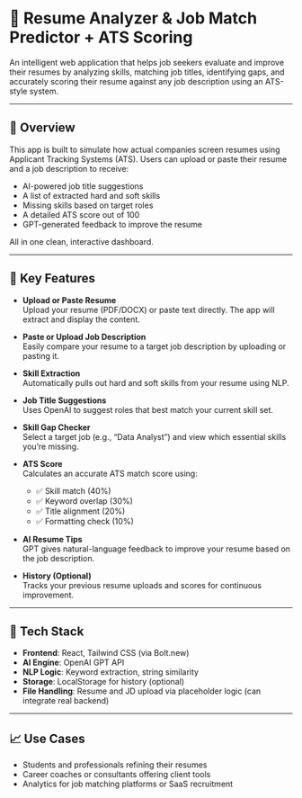 # 📄 Resume Analyzer & Job Match Predictor + ATS Scoring

An intelligent web application that helps job seekers evaluate and improve their resumes by analyzing skills, matching job titles, identifying gaps, and accurately scoring their resume against any job description using an ATS-style system.

---

## 🚀 Overview

This app is built to simulate how actual companies screen resumes using Applicant Tracking Systems (ATS). Users can upload or paste their resume and a job description to receive:

- AI-powered job title suggestions  
- A list of extracted hard and soft skills  
- Missing skills based on target roles  
- A detailed ATS score out of 100  
- GPT-generated feedback to improve the resume

All in one clean, interactive dashboard.

---

## 🔑 Key Features

- **Upload or Paste Resume**  
  Upload your resume (PDF/DOCX) or paste text directly. The app will extract and display the content.

- **Paste or Upload Job Description**  
  Easily compare your resume to a target job description by uploading or pasting it.

- **Skill Extraction**  
  Automatically pulls out hard and soft skills from your resume using NLP.

- **Job Title Suggestions**  
  Uses OpenAI to suggest roles that best match your current skill set.

- **Skill Gap Checker**  
  Select a target job (e.g., “Data Analyst”) and view which essential skills you’re missing.

- **ATS Score**  
  Calculates an accurate ATS match score using:
  - ✅ Skill match (40%)  
  - ✅ Keyword overlap (30%)  
  - ✅ Title alignment (20%)  
  - ✅ Formatting check (10%)

- **AI Resume Tips**  
  GPT gives natural-language feedback to improve your resume based on the job description.

- **History (Optional)**  
  Tracks your previous resume uploads and scores for continuous improvement.

---

## 🧰 Tech Stack

- **Frontend**: React, Tailwind CSS (via Bolt.new)
- **AI Engine**: OpenAI GPT API
- **NLP Logic**: Keyword extraction, string similarity
- **Storage**: LocalStorage for history (optional)
- **File Handling**: Resume and JD upload via placeholder logic (can integrate real backend)

---

## 📈 Use Cases

- Students and professionals refining their resumes
- Career coaches or consultants offering client tools
- Analytics for job matching platforms or SaaS recruitment
